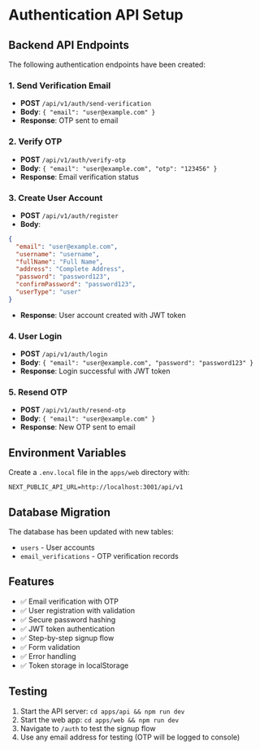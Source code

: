 # Authentication API Setup

## Backend API Endpoints

The following authentication endpoints have been created:

### 1. Send Verification Email
- **POST** `/api/v1/auth/send-verification`
- **Body**: `{ "email": "user@example.com" }`
- **Response**: OTP sent to email

### 2. Verify OTP
- **POST** `/api/v1/auth/verify-otp`
- **Body**: `{ "email": "user@example.com", "otp": "123456" }`
- **Response**: Email verification status

### 3. Create User Account
- **POST** `/api/v1/auth/register`
- **Body**: 
```json
{
  "email": "user@example.com",
  "username": "username",
  "fullName": "Full Name",
  "address": "Complete Address",
  "password": "password123",
  "confirmPassword": "password123",
  "userType": "user"
}
```
- **Response**: User account created with JWT token

### 4. User Login
- **POST** `/api/v1/auth/login`
- **Body**: `{ "email": "user@example.com", "password": "password123" }`
- **Response**: Login successful with JWT token

### 5. Resend OTP
- **POST** `/api/v1/auth/resend-otp`
- **Body**: `{ "email": "user@example.com" }`
- **Response**: New OTP sent to email

## Environment Variables

Create a `.env.local` file in the `apps/web` directory with:

```env
NEXT_PUBLIC_API_URL=http://localhost:3001/api/v1
```

## Database Migration

The database has been updated with new tables:
- `users` - User accounts
- `email_verifications` - OTP verification records

## Features

- ✅ Email verification with OTP
- ✅ User registration with validation
- ✅ Secure password hashing
- ✅ JWT token authentication
- ✅ Step-by-step signup flow
- ✅ Form validation
- ✅ Error handling
- ✅ Token storage in localStorage

## Testing

1. Start the API server: `cd apps/api && npm run dev`
2. Start the web app: `cd apps/web && npm run dev`
3. Navigate to `/auth` to test the signup flow
4. Use any email address for testing (OTP will be logged to console)
